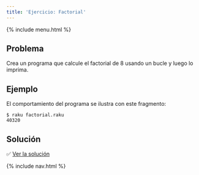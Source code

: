 ```yaml
---
title: 'Ejercicio: Factorial'
---
```


{% include menu.html %}

## Problema

Crea un programa que calcule el factorial de 8 usando un bucle y luego lo imprima.

## Ejemplo

El comportamiento del programa se ilustra con este fragmento:

```console
$ raku factorial.raku
40320
```

## Solución

✅ [Ver la solución](solution)

{% include nav.html %}